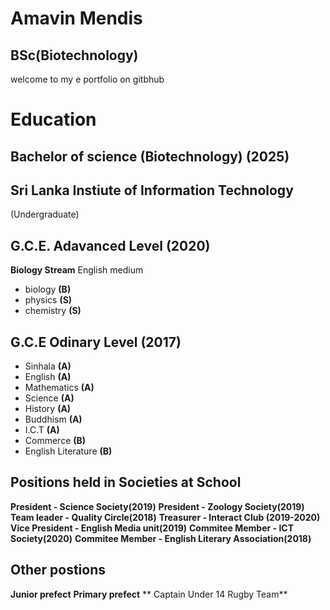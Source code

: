 # Amavin Mendis
## BSc(Biotechnology)

welcome to my e portfolio on gitbhub

# Education

## Bachelor of science (Biotechnology) (2025)
## Sri Lanka Instiute of Information Technology
(Undergraduate)

## G.C.E. Adavanced Level (2020)

**Biology Stream** English medium

* biology      **(B)**
* physics      **(S)**
* chemistry    **(S)**

## G.C.E Odinary Level (2017)

* Sinhala **(A)**
* English **(A)**
* Mathematics **(A)**
* Science **(A)**
* History **(A)**
* Buddhism **(A)**
* I.C.T **(A)**
* Commerce **(B)**
* English Literature **(B)** 

## **Positions held in Societies at School**

**President  - Science Society(2019)**
**President  - Zoology Society(2019)** 
**Team leader -  Quality Circle(2018)**
**Treasurer  - Interact Club (2019-2020)**
**Vice President  - English Media unit(2019)** 
**Commitee Member - ICT Society(2020)**
**Commitee Member - English Literary Association(2018)**

## **Other postions**
**Junior prefect**
**Primary prefect**
** Captain Under 14 Rugby Team**


 



